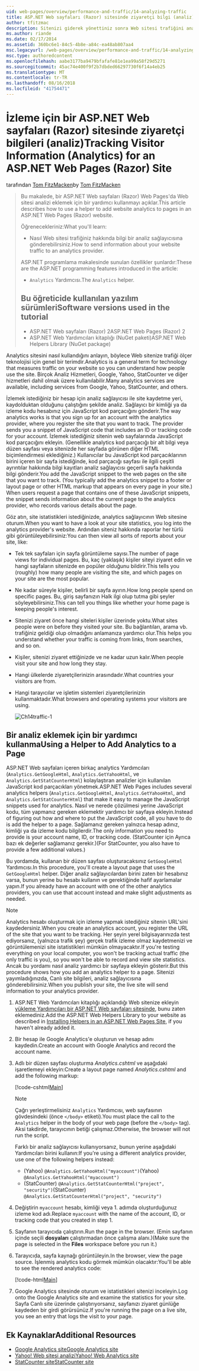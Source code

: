 ```yaml
---
uid: web-pages/overview/performance-and-traffic/14-analyzing-traffic
title: ASP.NET Web sayfaları (Razor) sitesinde ziyaretçi bilgi (analiz) izleme | Microsoft Docs
author: tfitzmac
description: Sitenizi giderek yönettiniz sonra Web sitesi trafiğini analiz etmek isteyebilirsiniz.
ms.author: riande
ms.date: 02/17/2014
ms.assetid: 360bc6e1-84c5-4b8e-a84c-ea48ab807aa4
msc.legacyurl: /web-pages/overview/performance-and-traffic/14-analyzing-traffic
msc.type: authoredcontent
ms.openlocfilehash: aabe3177ba9479bfafafe81e1ea99a58f29d5271
ms.sourcegitcommit: 45ac74e400f9f2b7dbded66297730f6f14a4eb25
ms.translationtype: MT
ms.contentlocale: tr-TR
ms.lasthandoff: 08/16/2018
ms.locfileid: "41754471"
---
```

<a name="tracking-visitor-information-analytics-for-an-aspnet-web-pages-razor-site"></a><span data-ttu-id="6b1ef-103">İzleme için bir ASP.NET Web sayfaları (Razor) sitesinde ziyaretçi bilgileri (analiz)</span><span class="sxs-lookup"><span data-stu-id="6b1ef-103">Tracking Visitor Information (Analytics) for an ASP.NET Web Pages (Razor) Site</span></span>
====================
<span data-ttu-id="6b1ef-104">tarafından [Tom FitzMacken](https://github.com/tfitzmac)</span><span class="sxs-lookup"><span data-stu-id="6b1ef-104">by [Tom FitzMacken](https://github.com/tfitzmac)</span></span>

> <span data-ttu-id="6b1ef-105">Bu makalede, bir ASP.NET Web sayfaları (Razor) Web Pages'da Web sitesi analizi eklemek için bir yardımcı kullanmayı açıklar.</span><span class="sxs-lookup"><span data-stu-id="6b1ef-105">This article describes how to use a helper to add website analytics to pages in an ASP.NET Web Pages (Razor) website.</span></span>
> 
> <span data-ttu-id="6b1ef-106">Öğrenecekleriniz:</span><span class="sxs-lookup"><span data-stu-id="6b1ef-106">What you'll learn:</span></span>
> 
> - <span data-ttu-id="6b1ef-107">Nasıl Web sitesi trafiğiniz hakkında bilgi bir analiz sağlayıcısına gönderebilirsiniz.</span><span class="sxs-lookup"><span data-stu-id="6b1ef-107">How to send information about your website traffic to an analytics provider.</span></span>
> 
> <span data-ttu-id="6b1ef-108">ASP.NET programlama makalesinde sunulan özellikler şunlardır:</span><span class="sxs-lookup"><span data-stu-id="6b1ef-108">These are the ASP.NET programming features introduced in the article:</span></span>
> 
> - <span data-ttu-id="6b1ef-109">`Analytics` Yardımcısı.</span><span class="sxs-lookup"><span data-stu-id="6b1ef-109">The `Analytics` helper.</span></span>
>   
> 
> ## <a name="software-versions-used-in-the-tutorial"></a><span data-ttu-id="6b1ef-110">Bu öğreticide kullanılan yazılım sürümleri</span><span class="sxs-lookup"><span data-stu-id="6b1ef-110">Software versions used in the tutorial</span></span>
> 
> 
> - <span data-ttu-id="6b1ef-111">ASP.NET Web sayfaları (Razor) 2</span><span class="sxs-lookup"><span data-stu-id="6b1ef-111">ASP.NET Web Pages (Razor) 2</span></span>
> - <span data-ttu-id="6b1ef-112">ASP.NET Web Yardımcıları kitaplığı (NuGet paketi)</span><span class="sxs-lookup"><span data-stu-id="6b1ef-112">ASP.NET Web Helpers Library (NuGet package)</span></span>


<span data-ttu-id="6b1ef-113">Analytics sitesini nasıl kullandığını anlayın, böylece Web sitenize trafiği ölçer teknolojisi için genel bir terimdir.</span><span class="sxs-lookup"><span data-stu-id="6b1ef-113">Analytics is a general term for technology that measures traffic on your website so you can understand how people use the site.</span></span> <span data-ttu-id="6b1ef-114">Birçok Analiz Hizmetleri, Google, Yahoo, StatCounter ve diğer hizmetleri dahil olmak üzere kullanılabilir.</span><span class="sxs-lookup"><span data-stu-id="6b1ef-114">Many analytics services are available, including services from Google, Yahoo, StatCounter, and others.</span></span>

<span data-ttu-id="6b1ef-115">İzlemek istediğiniz bir hesap için analiz sağlayıcısı ile site kaydetme yeri, kaydolduktan olduğunu çalıştığını şekilde analiz. Sağlayıcı bir kimliği ya da izleme kodu hesabınız için JavaScript kod parçacığını gönderir.</span><span class="sxs-lookup"><span data-stu-id="6b1ef-115">The way analytics works is that you sign up for an account with the analytics provider, where you register the site that you want to track. The provider sends you a snippet of JavaScript code that includes an ID or tracking code for your account.</span></span> <span data-ttu-id="6b1ef-116">İzlemek istediğiniz sitenin web sayfalarında JavaScript kod parçacığını ekleyin. (Genellikle analytics kod parçacığı bir alt bilgi veya düzen sayfası veya sitenizde her sayfada görünen diğer HTML biçimlendirmesi eklediğiniz.) Kullanıcılar bu JavaScript kod parçacıklarının birini içeren bir sayfa istediğinde, kod parçacığı sayfası ile ilgili çeşitli ayrıntılar hakkında bilgi kayıtları analiz sağlayıcısı geçerli sayfa hakkında bilgi gönderir.</span><span class="sxs-lookup"><span data-stu-id="6b1ef-116">You add the JavaScript snippet to the web pages on the site that you want to track. (You typically add the analytics snippet to a footer or layout page or other HTML markup that appears on every page in your site.) When users request a page that contains one of these JavaScript snippets, the snippet sends information about the current page to the analytics provider, who records various details about the page.</span></span>

<span data-ttu-id="6b1ef-117">Göz atın, site istatistikleri istediğinizde, analytics sağlayıcının Web sitesine oturum.</span><span class="sxs-lookup"><span data-stu-id="6b1ef-117">When you want to have a look at your site statistics, you log into the analytics provider's website.</span></span> <span data-ttu-id="6b1ef-118">Ardından siteniz hakkında raporlar her türlü gibi görüntüleyebilirsiniz:</span><span class="sxs-lookup"><span data-stu-id="6b1ef-118">You can then view all sorts of reports about your site, like:</span></span>

- <span data-ttu-id="6b1ef-119">Tek tek sayfaları için sayfa görüntüleme sayısı.</span><span class="sxs-lookup"><span data-stu-id="6b1ef-119">The number of page views for individual pages.</span></span> <span data-ttu-id="6b1ef-120">Bu, kaç (yaklaşık) kişiler siteyi ziyaret edin ve hangi sayfaların sitenizde en popüler olduğunu bildirir.</span><span class="sxs-lookup"><span data-stu-id="6b1ef-120">This tells you (roughly) how many people are visiting the site, and which pages on your site are the most popular.</span></span>
- <span data-ttu-id="6b1ef-121">Ne kadar süreyle kişiler, belirli bir sayfa ayırın.</span><span class="sxs-lookup"><span data-stu-id="6b1ef-121">How long people spend on specific pages.</span></span> <span data-ttu-id="6b1ef-122">Bu, giriş sayfanızın Halk ilgi olup tutma gibi şeyler söyleyebilirsiniz.</span><span class="sxs-lookup"><span data-stu-id="6b1ef-122">This can tell you things like whether your home page is keeping people's interest.</span></span>
- <span data-ttu-id="6b1ef-123">Sitenizi ziyaret önce hangi siteleri kişiler üzerinde yoktu.</span><span class="sxs-lookup"><span data-stu-id="6b1ef-123">What sites people were on before they visited your site.</span></span> <span data-ttu-id="6b1ef-124">Bu bağlantıları, arama vb. trafiğiniz geldiği olup olmadığını anlamanıza yardımcı olur.</span><span class="sxs-lookup"><span data-stu-id="6b1ef-124">This helps you understand whether your traffic is coming from links, from searches, and so on.</span></span>
- <span data-ttu-id="6b1ef-125">Kişiler, sitenizi ziyaret ettiğinizde ve ne kadar uzun kalır.</span><span class="sxs-lookup"><span data-stu-id="6b1ef-125">When people visit your site and how long they stay.</span></span>
- <span data-ttu-id="6b1ef-126">Hangi ülkelerde ziyaretçilerinizin arasındadır.</span><span class="sxs-lookup"><span data-stu-id="6b1ef-126">What countries your visitors are from.</span></span>
- <span data-ttu-id="6b1ef-127">Hangi tarayıcılar ve işletim sistemleri ziyaretçilerinizin kullanmaktadır.</span><span class="sxs-lookup"><span data-stu-id="6b1ef-127">What browsers and operating systems your visitors are using.</span></span>

    ![Ch14traffic-1](14-analyzing-traffic/_static/image1.jpg)

## <a name="using-a-helper-to-add-analytics-to-a-page"></a><span data-ttu-id="6b1ef-129">Bir analiz eklemek için bir yardımcı kullanma</span><span class="sxs-lookup"><span data-stu-id="6b1ef-129">Using a Helper to Add Analytics to a Page</span></span>

<span data-ttu-id="6b1ef-130">ASP.NET Web sayfaları içeren birkaç analytics Yardımcıları (`Analytics.GetGoogleHtml`, `Analytics.GetYahooHtml`, ve `Analytics.GetStatCounterHtml`) kolaylaştıran analizler için kullanılan JavaScript kod parçacıkları yönetmek.</span><span class="sxs-lookup"><span data-stu-id="6b1ef-130">ASP.NET Web Pages includes several analytics helpers (`Analytics.GetGoogleHtml`, `Analytics.GetYahooHtml`, and `Analytics.GetStatCounterHtml`) that make it easy to manage the JavaScript snippets used for analytics.</span></span> <span data-ttu-id="6b1ef-131">Nasıl ve nerede çözülmesi yerine JavaScript kodu, tüm yapmanız gereken eklemektir yardımcı bir sayfaya ekleyin.</span><span class="sxs-lookup"><span data-stu-id="6b1ef-131">Instead of figuring out how and where to put the JavaScript code, all you have to do is add the helper to a page.</span></span> <span data-ttu-id="6b1ef-132">Sağlamanız gereken yalnızca hesap adınız, kimliği ya da izleme kodu bilgilerdir.</span><span class="sxs-lookup"><span data-stu-id="6b1ef-132">The only information you need to provide is your account name, ID, or tracking code.</span></span> <span data-ttu-id="6b1ef-133">(StatCounter için Ayrıca bazı ek değerler sağlamanız gerekir.)</span><span class="sxs-lookup"><span data-stu-id="6b1ef-133">(For StatCounter, you also have to provide a few additional values.)</span></span>

<span data-ttu-id="6b1ef-134">Bu yordamda, kullanan bir düzen sayfası oluşturacaksınız `GetGoogleHtml` Yardımcısı.</span><span class="sxs-lookup"><span data-stu-id="6b1ef-134">In this procedure, you'll create a layout page that uses the `GetGoogleHtml` helper.</span></span> <span data-ttu-id="6b1ef-135">Diğer analiz sağlayıcılardan birini zaten bir hesabınız varsa, bunun yerine bu hesabı kullanın ve gerektiğinde hafif ayarlamalar yapın.</span><span class="sxs-lookup"><span data-stu-id="6b1ef-135">If you already have an account with one of the other analytics providers, you can use that account instead and make slight adjustments as needed.</span></span>

> [!NOTE]
> <span data-ttu-id="6b1ef-136">Analytics hesabı oluşturmak için izleme yapmak istediğiniz sitenin URL'sini kaydedersiniz.</span><span class="sxs-lookup"><span data-stu-id="6b1ef-136">When you create an analytics account, you register the URL of the site that you want to be tracking.</span></span> <span data-ttu-id="6b1ef-137">Her şeyin yerel bilgisayarınızda test ediyorsanız, (yalnızca trafik şey) gerçek trafik izleme olmaz kaydetmenizi ve görüntülemenizi site istatistikleri mümkün olmayacaktır.</span><span class="sxs-lookup"><span data-stu-id="6b1ef-137">If you're testing everything on your local computer, you won't be tracking actual traffic (the only traffic is you), so you won't be able to record and view site statistics.</span></span> <span data-ttu-id="6b1ef-138">Ancak bu yordamı nasıl analiz yardımcı bir sayfaya ekleyin gösterir.</span><span class="sxs-lookup"><span data-stu-id="6b1ef-138">But this procedure shows how you add an analytics helper to a page.</span></span> <span data-ttu-id="6b1ef-139">Sitenizi yayımladığınızda, Canlı site bilgileri, analiz sağlayıcısına gönderebilirsiniz.</span><span class="sxs-lookup"><span data-stu-id="6b1ef-139">When you publish your site, the live site will send information to your analytics provider.</span></span>


1. <span data-ttu-id="6b1ef-140">ASP.NET Web Yardımcıları kitaplığı açıklandığı Web sitenize ekleyin [yükleme Yardımcıları bir ASP.NET Web sayfaları sitesinde](https://go.microsoft.com/fwlink/?LinkId=252372), bunu zaten eklemediniz.</span><span class="sxs-lookup"><span data-stu-id="6b1ef-140">Add the ASP.NET Web Helpers Library to your website as described in [Installing Helpers in an ASP.NET Web Pages Site](https://go.microsoft.com/fwlink/?LinkId=252372), if you haven't already added it.</span></span>
2. <span data-ttu-id="6b1ef-141">Bir hesap ile Google Analytics'e oluşturun ve hesap adını kaydedin.</span><span class="sxs-lookup"><span data-stu-id="6b1ef-141">Create an account with Google Analytics and record the account name.</span></span>
3. <span data-ttu-id="6b1ef-142">Adlı bir düzen sayfası oluşturma *Analytics.cshtml* ve aşağıdaki işaretlemeyi ekleyin:</span><span class="sxs-lookup"><span data-stu-id="6b1ef-142">Create a layout page named *Analytics.cshtml* and add the following markup:</span></span>

    [!code-cshtml[Main](14-analyzing-traffic/samples/sample1.cshtml)]

    > [!NOTE]
    > <span data-ttu-id="6b1ef-143">Çağrı yerleştirmelisiniz `Analytics` Yardımcısı, web sayfasının gövdesindeki (önce `</body>` etiketi).</span><span class="sxs-lookup"><span data-stu-id="6b1ef-143">You must place the call to the `Analytics` helper in the body of your web page (before the `</body>` tag).</span></span> <span data-ttu-id="6b1ef-144">Aksi takdirde, tarayıcının betiği çalışmaz.</span><span class="sxs-lookup"><span data-stu-id="6b1ef-144">Otherwise, the browser will not run the script.</span></span>

    <span data-ttu-id="6b1ef-145">Farklı bir analiz sağlayıcısı kullanıyorsanız, bunun yerine aşağıdaki Yardımcıları birini kullanın:</span><span class="sxs-lookup"><span data-stu-id="6b1ef-145">If you're using a different analytics provider, use one of the following helpers instead:</span></span>

    - <span data-ttu-id="6b1ef-146">(Yahoo) `@Analytics.GetYahooHtml("myaccount")`</span><span class="sxs-lookup"><span data-stu-id="6b1ef-146">(Yahoo) `@Analytics.GetYahooHtml("myaccount")`</span></span>
    - <span data-ttu-id="6b1ef-147">(StatCounter) `@Analytics.GetStatCounterHtml("project", "security")`</span><span class="sxs-lookup"><span data-stu-id="6b1ef-147">(StatCounter) `@Analytics.GetStatCounterHtml("project", "security")`</span></span>
4. <span data-ttu-id="6b1ef-148">Değiştirin `myaccount` hesabı, kimliği veya 1. adımda oluşturduğunuz izleme kod adı.</span><span class="sxs-lookup"><span data-stu-id="6b1ef-148">Replace `myaccount` with the name of the account, ID, or tracking code that you created in step 1.</span></span>
5. <span data-ttu-id="6b1ef-149">Sayfanın tarayıcıda çalıştırın.</span><span class="sxs-lookup"><span data-stu-id="6b1ef-149">Run the page in the browser.</span></span> <span data-ttu-id="6b1ef-150">(Emin sayfanın içinde seçili **dosyaları** çalıştırmadan önce çalışma alanı.)</span><span class="sxs-lookup"><span data-stu-id="6b1ef-150">(Make sure the page is selected in the **Files** workspace before you run it.)</span></span>
6. <span data-ttu-id="6b1ef-151">Tarayıcıda, sayfa kaynağı görüntüleyin.</span><span class="sxs-lookup"><span data-stu-id="6b1ef-151">In the browser, view the page source.</span></span> <span data-ttu-id="6b1ef-152">İşlenmiş analytics kodu görmek mümkün olacaktır:</span><span class="sxs-lookup"><span data-stu-id="6b1ef-152">You'll be able to see the rendered analytics code:</span></span>

    [!code-html[Main](14-analyzing-traffic/samples/sample2.html)]
7. <span data-ttu-id="6b1ef-153">Google Analytics sitesinde oturum ve istatistikleri sitenizi inceleyin.</span><span class="sxs-lookup"><span data-stu-id="6b1ef-153">Log onto the Google Analytics site and examine the statistics for your site.</span></span> <span data-ttu-id="6b1ef-154">Sayfa Canlı site üzerinde çalıştırıyorsanız, sayfanızı ziyaret günlüğe kaydeden bir girdi görürsünüz.</span><span class="sxs-lookup"><span data-stu-id="6b1ef-154">If you're running the page on a live site, you see an entry that logs the visit to your page.</span></span>

<a id="Additional_Resources"></a>
## <a name="additional-resources"></a><span data-ttu-id="6b1ef-155">Ek Kaynaklar</span><span class="sxs-lookup"><span data-stu-id="6b1ef-155">Additional Resources</span></span>

- [<span data-ttu-id="6b1ef-156">Google Analytics site</span><span class="sxs-lookup"><span data-stu-id="6b1ef-156">Google Analytics site</span></span>](https://www.google.com/analytics/)
- [<span data-ttu-id="6b1ef-157">Yahoo! Web sitesi analizi</span><span class="sxs-lookup"><span data-stu-id="6b1ef-157">Yahoo! Web Analytics site</span></span>](http://help.yahoo.com/l/us/yahoo/ywa/)
- [<span data-ttu-id="6b1ef-158">StatCounter site</span><span class="sxs-lookup"><span data-stu-id="6b1ef-158">StatCounter site</span></span>](http://statcounter.com/)
